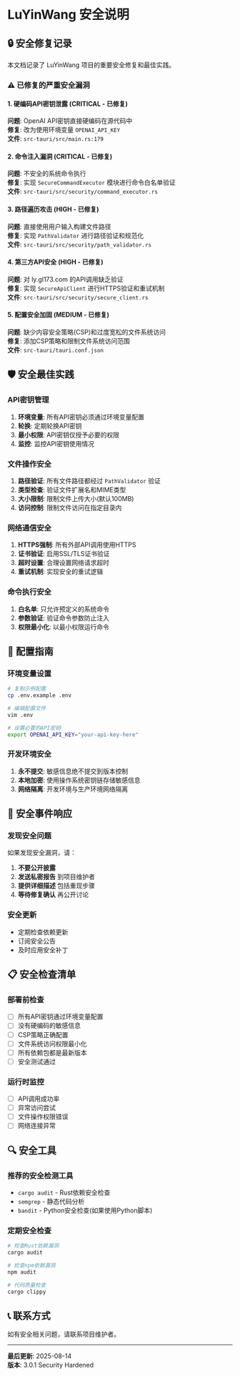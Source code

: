 # LuYinWang 安全说明

## 🔒 安全修复记录

本文档记录了 LuYinWang 项目的重要安全修复和最佳实践。

### ⚠️ 已修复的严重安全漏洞

#### 1. 硬编码API密钥泄露 (CRITICAL - 已修复)
**问题**: OpenAI API密钥直接硬编码在源代码中  
**修复**: 改为使用环境变量 `OPENAI_API_KEY`  
**文件**: `src-tauri/src/main.rs:179`

#### 2. 命令注入漏洞 (CRITICAL - 已修复)
**问题**: 不安全的系统命令执行  
**修复**: 实现 `SecureCommandExecutor` 模块进行命令白名单验证  
**文件**: `src-tauri/src/security/command_executor.rs`

#### 3. 路径遍历攻击 (HIGH - 已修复)
**问题**: 直接使用用户输入构建文件路径  
**修复**: 实现 `PathValidator` 进行路径验证和规范化  
**文件**: `src-tauri/src/security/path_validator.rs`

#### 4. 第三方API安全 (HIGH - 已修复)
**问题**: 对 ly.gl173.com 的API调用缺乏验证  
**修复**: 实现 `SecureApiClient` 进行HTTPS验证和重试机制  
**文件**: `src-tauri/src/security/secure_client.rs`

#### 5. 配置安全加固 (MEDIUM - 已修复)
**问题**: 缺少内容安全策略(CSP)和过度宽松的文件系统访问  
**修复**: 添加CSP策略和限制文件系统访问范围  
**文件**: `src-tauri/tauri.conf.json`

## 🛡️ 安全最佳实践

### API密钥管理
1. **环境变量**: 所有API密钥必须通过环境变量配置
2. **轮换**: 定期轮换API密钥
3. **最小权限**: API密钥仅授予必要的权限
4. **监控**: 监控API密钥使用情况

### 文件操作安全
1. **路径验证**: 所有文件路径都经过 `PathValidator` 验证
2. **类型检查**: 验证文件扩展名和MIME类型
3. **大小限制**: 限制文件上传大小(默认100MB)
4. **访问控制**: 限制文件访问在指定目录内

### 网络通信安全
1. **HTTPS强制**: 所有外部API调用使用HTTPS
2. **证书验证**: 启用SSL/TLS证书验证
3. **超时设置**: 合理设置网络请求超时
4. **重试机制**: 实现安全的重试逻辑

### 命令执行安全
1. **白名单**: 只允许预定义的系统命令
2. **参数验证**: 验证命令参数防止注入
3. **权限最小化**: 以最小权限运行命令

## 🔧 配置指南

### 环境变量设置
```bash
# 复制示例配置
cp .env.example .env

# 编辑配置文件
vim .env

# 设置必要的API密钥
export OPENAI_API_KEY="your-api-key-here"
```

### 开发环境安全
1. **永不提交**: 敏感信息绝不提交到版本控制
2. **本地加密**: 使用操作系统密钥链存储敏感信息
3. **网络隔离**: 开发环境与生产环境网络隔离

## 🚨 安全事件响应

### 发现安全问题
如果发现安全漏洞，请：
1. **不要公开披露**
2. **发送私密报告** 到项目维护者
3. **提供详细描述** 包括重现步骤
4. **等待修复确认** 再公开讨论

### 安全更新
- 定期检查依赖更新
- 订阅安全公告
- 及时应用安全补丁

## 📋 安全检查清单

### 部署前检查
- [ ] 所有API密钥通过环境变量配置
- [ ] 没有硬编码的敏感信息
- [ ] CSP策略正确配置
- [ ] 文件系统访问权限最小化
- [ ] 所有依赖包都是最新版本
- [ ] 安全测试通过

### 运行时监控
- [ ] API调用成功率
- [ ] 异常访问尝试
- [ ] 文件操作权限错误
- [ ] 网络连接异常

## 🔍 安全工具

### 推荐的安全检测工具
- `cargo audit` - Rust依赖安全检查
- `semgrep` - 静态代码分析
- `bandit` - Python安全检查(如果使用Python脚本)

### 定期安全检查
```bash
# 检查Rust依赖漏洞
cargo audit

# 检查npm依赖漏洞
npm audit

# 代码质量检查
cargo clippy
```

## 📞 联系方式

如有安全相关问题，请联系项目维护者。

---
**最后更新**: 2025-08-14  
**版本**: 3.0.1 Security Hardened